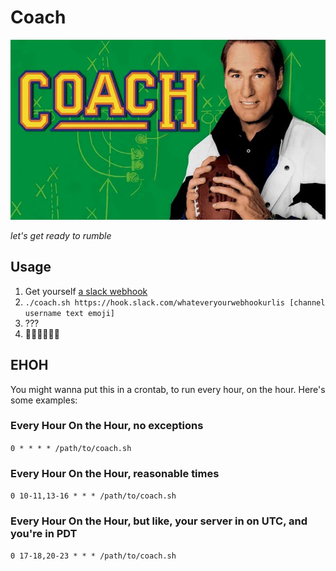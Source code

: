 # Coach
![hello i am the coach](./coach.jpg "let's get ready to rumble")

_let's get ready to rumble_

## Usage
1. Get yourself [a slack webhook](https://api.slack.com/incoming-webhooks)
2. `./coach.sh https://hook.slack.com/whateveryourwebhookurlis [channel username text emoji]`
3. ???
4. 💪💪💪💪💪💪

## EHOH
You might wanna put this in a crontab, to run every hour, on the hour. Here's some examples:
### Every Hour On the Hour, no exceptions
`0 * * * * /path/to/coach.sh`
### Every Hour On the Hour, reasonable times
`0 10-11,13-16 * * * /path/to/coach.sh`
### Every Hour On the Hour, but like, your server in on UTC, and you're in PDT
`0 17-18,20-23 * * * /path/to/coach.sh`
